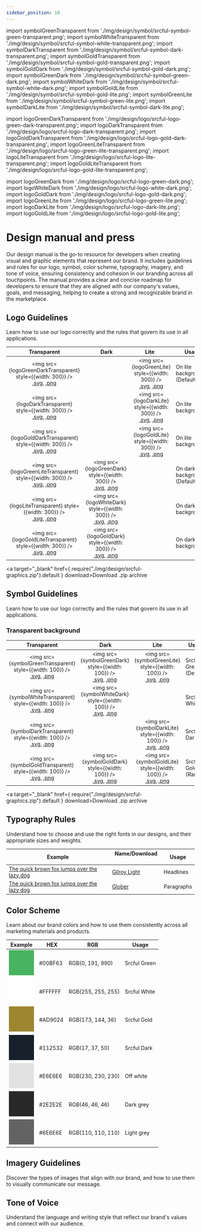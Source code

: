 ```yaml
---
sidebar_position: 10
---
```


import symbolGreenTransparent from './img/design/symbol/srcful-symbol-green-transparent.png';
import symbolWhiteTransparent from './img/design/symbol/srcful-symbol-white-transparent.png';
import symbolDarkTransparent from './img/design/symbol/srcful-symbol-dark-transparent.png';
import symbolGoldTransparent from './img/design/symbol/srcful-symbol-gold-transparent.png';
import symbolGoldDark from './img/design/symbol/srcful-symbol-gold-dark.png';
import symbolGreenDark from './img/design/symbol/srcful-symbol-green-dark.png';
import symbolWhiteDark from './img/design/symbol/srcful-symbol-white-dark.png';
import symbolGoldLite from './img/design/symbol/srcful-symbol-gold-lite.png';
import symbolGreenLite from './img/design/symbol/srcful-symbol-green-lite.png';
import symbolDarkLite from './img/design/symbol/srcful-symbol-dark-lite.png';

import logoGreenDarkTransparent from './img/design/logo/srcful-logo-green-dark-transparent.png';
import logoDarkTransparent from './img/design/logo/srcful-logo-dark-transparent.png';
import logoGoldDarkTransparent from './img/design/logo/srcful-logo-gold-dark-transparent.png';
import logoGreenLiteTransparent from './img/design/logo/srcful-logo-green-lite-transparent.png';
import logoLiteTransparent from './img/design/logo/srcful-logo-lite-transparent.png';
import logoGoldLiteTransparent from './img/design/logo/srcful-logo-gold-lite-transparent.png';

import logoGreenDark from './img/design/logo/srcful-logo-green-dark.png';
import logoWhiteDark from './img/design/logo/srcful-logo-white-dark.png';
import logoGoldDark from './img/design/logo/srcful-logo-gold-dark.png';
import logoGreenLite from './img/design/logo/srcful-logo-green-lite.png';
import logoDarkLite from './img/design/logo/srcful-logo-dark-lite.png';
import logoGoldLite from './img/design/logo/srcful-logo-gold-lite.png';

# Design manual and press

Our design manual is the go-to resource for developers when creating visual and graphic elements that represent our brand. It includes guidelines and rules for our logo, symbol, color scheme, typography, imagery, and tone of voice, ensuring consistency and cohesion in our branding across all touchpoints. The manual provides a clear and concise roadmap for developers to ensure that they are aligned with our company's values, goals, and messaging, helping to create a strong and recognizable brand in the marketplace.

## Logo Guidelines

Learn how to use our logo correctly and the rules that govern its use in all applications.

| Transparent | Dark | Lite    | Usage           |
|-------------|------|---------|-----------------|
|  <center><img src={logoGreenDarkTransparent} style={{width: 300}} /><br /> [.svg](./img/design/logo/srcful-logo-green-dark-transparent.svg), [.png](./img/design/logo/srcful-logo-green-dark-transparent.png) </center>  |   |<center><img src={logoGreenLite} style={{width: 300}} /><br /> [.svg](./img/design/logo/srcful-logo-green-lite.svg), [.png](./img/design/logo/srcful-logo-green-lite.png) </center> |On lite backgrounds (Default)            |
|  <center><img src={logoDarkTransparent} style={{width: 300}} /><br /> [.svg](./img/design/logo/srcful-logo-dark-transparent.svg), [.png](./img/design/logo/srcful-logo-dark-transparent.png) </center>  | |<center><img src={logoDarkLite} style={{width: 300}} /><br /> [.svg](./img/design/logo/srcful-logo-dark-lite.svg), [.png](./img/design/logo/srcful-logo-dark-lite.png) </center> |  On lite backgrounds.            |
|  <center><img src={logoGoldDarkTransparent} style={{width: 300}} /><br /> [.svg](./img/design/logo/srcful-logo-gold-dark-transparent.svg), [.png](./img/design/logo/srcful-logo-gold-dark-transparent.png) </center>  | |<center><img src={logoGoldLite} style={{width: 300}} /><br /> [.svg](./img/design/logo/srcful-logo-gold-lite.svg), [.png](./img/design/logo/srcful-logo-gold-lite.png) </center> | On lite backgrounds.            |
|  <center><img src={logoGreenLiteTransparent} style={{width: 300}} /><br /> [.svg](./img/design/logo/srcful-logo-green-lite-transparent.svg), [.png](./img/design/logo/srcful-logo-green-lite-transparent.png) </center>  |<center><img src={logoGreenDark} style={{width: 300}} /><br /> [.svg](./img/design/logo/srcful-logo-green-dark.svg), [.png](./img/design/logo/srcful-logo-green-dark.png) </center> |    |  On dark backgrounds.  (Default)            |
|  <center><img src={logoLiteTransparent} style={{width: 300}} /><br /> [.svg](./img/design/logo/srcful-logo-lite-transparent.svg), [.png](./img/design/logo/srcful-logo-lite-transparent.png) </center>  | <center><img src={logoWhiteDark} style={{width: 300}} /><br /> [.svg](./img/design/logo/srcful-logo-white-dark.svg), [.png](./img/design/logo/srcful-logo-white-dark.png) </center>|    |  On dark backgrounds.            |
|  <center><img src={logoGoldLiteTransparent} style={{width: 300}} /><br /> [.svg](./img/design/logo/srcful-logo-gold-lite-transparent.svg), [.png](./img/design/logo/srcful-logo-gold-lite-transparent.png) </center>  | <center><img src={logoGoldDark} style={{width: 300}} /><br /> [.svg](./img/design/logo/srcful-logo-gold-dark.svg), [.png](./img/design/logo/srcful-logo-gold-dark.png) </center>|    |  On dark backgrounds.            |
<a target="_blank" href={ require("./img/design/srcful-graphics.zip").default } download>Download .zip archive</a>


## Symbol Guidelines

Learn how to use our logo correctly and the rules that govern its use in all applications.

### Transparent background

| Transparent | Dark  | Lite |Usage           |
|--------------------------|----|-----------------------|-------------------|
| <center><img src={symbolGreenTransparent} style={{width: 100}} /><br /> [.svg](./img/design/symbol/srcful-symbol-green-transparent.svg), [.png](./img/design/symbol/srcful-symbol-green-transparent.png) </center> | <center><img src={symbolGreenDark} style={{width: 100}} /><br /> [.svg](./img/design/symbol/srcful-symbol-green-dark.svg), [.png](./img/design/symbol/srcful-symbol-green-dark.png)  </center>  | <center><img src={symbolGreenLite} style={{width: 100}} /><br /> [.svg](./img/design/symbol/srcful-symbol-green-lite.svg), [.png](./img/design/symbol/srcful-symbol-green-lite.png)  </center>  |  Srcful Green (Default)            |
| <center><img src={symbolWhiteTransparent} style={{width: 100}} /><br /> [.svg](./img/design/symbol/srcful-symbol-white-transparent.svg), [.png](./img/design/symbol/srcful-symbol-white-transparent.png)</center>| <center><img src={symbolWhiteDark} style={{width: 100}} /><br /> [.svg](./img/design/symbol/srcful-symbol-white-dark.svg), [.png](./img/design/symbol/srcful-symbol-white-dark.png)</center> | &nbsp; | Srcful White  |
| <center><img src={symbolDarkTransparent} style={{width: 100}} /><br /> [.svg](./img/design/symbol/srcful-symbol-dark-transparent.svg), [.png](./img/design/symbol/srcful-symbol-dark-transparent.png)</center>| | <center><img src={symbolDarkLite} style={{width: 100}} /><br /> [.svg](./img/design/symbol/srcful-symbol-dark-lite.svg), [.png](./img/design/symbol/srcful-symbol-dark-lite.png)</center> |  Srcful Dark   |
| <center><img src={symbolGoldTransparent} style={{width: 100}} /><br /> [.svg](./img/design/symbol/srcful-symbol-gold-transparent.svg), [.png](./img/design/symbol/srcful-symbol-gold-transparent.png)</center>| <center><img src={symbolGoldDark} style={{width: 100}} /><br /> [.svg](./img/design/symbol/srcful-symbol-gold-dark.svg), [.png](./img/design/symbol/srcful-symbol-gold-dark.png)</center> |<center><img src={symbolGoldLite} style={{width: 100}} /><br /> [.svg](./img/design/symbol/srcful-symbol-gold-lite.svg), [.png](./img/design/symbol/srcful-symbol-gold-lite.png)</center> |  Srcful Gold (Rare)  |
<a target="_blank" href={ require("./img/design/srcful-graphics.zip").default } download>Download .zip archive</a>



## Typography Rules

Understand how to choose and use the right fonts in our designs, and their appropriate sizes and weights.

| Example                                     | Name/Download                                | Usage           |
|---------------------------------------------|----------------------------------------------|-----------------|
| [The quick brown fox jumps over the lazy dog](https://fontsgeek.com/fonts/gilroy-light) | [Gilroy Light](./font/gilroy-light.woff2)    |  Headlines            |
| [The quick brown fox jumps over the lazy dog](#) | [Glober](./font/glober.woff2)    |  Paragraphs            |



## Color Scheme

Learn about our brand colors and how to use them consistently across all marketing materials and products.

| Example              | HEX     | RGB                | Usage           |
|----------------------|---------|--------------------|-----------------|
|![](./img/00BF63.png) | #00BF63 | RGB(0, 191, 990)  | Srcful Green             |
|![](./img/FFFFFF.png) | #FFFFFF | RGB(255, 255, 255)  | Srcful White             |
|![](./img/AD9024.png) | #AD9024 | RGB(173, 144, 36)  | Srcful Gold             |
|![](./img/112532.png) | #112532 | RGB(17, 37, 50)  | Srcful Dark             |
|![](./img/E6E6E6.png) | #E6E6E6 | RGB(230, 230, 230)  | Off white            |
|![](./img/2E2E2E.png) | #2E2E2E | RGB(46, 46, 46)  | Dark grey            |
|![](./img/6E6E6E.png) | #6E6E6E | RGB(110, 110, 110)  | Light grey            |





## Imagery Guidelines

Discover the types of images that align with our brand, and how to use them to visually communicate our message.

## Tone of Voice

Understand the language and writing style that reflect our brand's values and connect with our audience.

